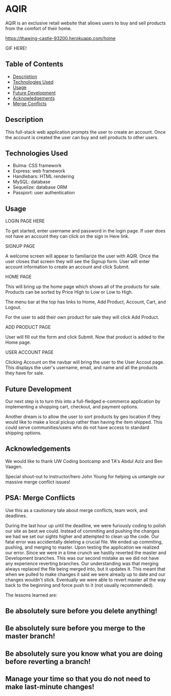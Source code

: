 # AQIR

AQIR is an exclusive retail website that allows users to buy and sell products from the comfort of their home.

https://thawing-castle-93200.herokuapp.com/home

GIF HERE!

## Table of Contents

* [Description](#description)
* [Technologies Used](#technologies)
* [Usage](#usage)
* [Future Development](#future)
* [Acknowledgements](#acknowledgements)
* [Merge Conflicts](#psa)

## Description

This full-stack web application prompts the user to create an account. 
Once the account is created the user can buy and sell products to other users.

## Technologies Used

* Bulma: CSS framework
* Express: web framework
* Handlebars: HTML rendering
* MySQL: database
* Sequelize: database ORM
* Passport: user authentication

## Usage

LOGIN PAGE HERE

To get started, enter username and password in the login page. 
If user does not have an account they can click on the sign in Here link.

SIGNUP PAGE

A welcome screen will appear to familiarize the user with AQIR.
Once the user closes that screen they will see the Signup form.
User will enter account information to create an account and click Submit.

HOME PAGE

This will bring up the home page which shows all of the products for sale.
Products can be sorted by Price High to Low or Low to High.

The menu bar at the top has links to Home, Add Product, Account, Cart, and Logout.

For the user to add their own product for sale they will click Add Product.

ADD PRODUCT PAGE

User will fill out the form and click Submit.
Now that product is added to the Home page.

USER ACCOUNT PAGE

Clicking Account on the navbar will bring the user to the User Accout page.
This displays the user's username, email, and name and all the products they have for sale.

## Future Development

Our next step is to turn this into a full-fledged e-commerce application by implementing a shopping cart, checkout, and payment options.

Another dream is to allow the user to sort products by geo location if they would like to make a local pickup rather than having the item shipped.
This could serve communities/users who do not have access to standard shipping options.

## Acknowledgements

We would like to thank UW Coding bootcamp and TA's Abdul Aziz and Ben Vaagen.

Special shout-out to instructor/hero John Young for helping us untangle our massive merge conflict issues!

## PSA: Merge Conflicts

Use this as a cautionary tale about merge conflicts, team work, and deadlines.

During the last hour up until the deadline, we were furiously coding to polish our site as best we could.
Instead of commiting and pushing the changes we had we set our sights higher and attempted to clean up the code.
Our fatal error was accidentally deleting a crucial file.
We ended up commiting, pushing, and merging to master.
Upon testing the application we realized our error.
Since we were in a time crunch we hastily reverted the master and Development branches.
This was our second mistake as we did not have any experience reverting branches.
Our understanding was that merging always replaced the file being merged into, but it updates it.
This meant that when we pulled to make changes it said we were already up to date and our changes wouldn't stick.
Eventually we were able to revert master all the way back to the beginning and force push to it (not usually recommended).

The lessons learned are:

## Be absolutely sure before you delete anything!

## Be absolutely sure before you merge to the master branch!

## Be absolutely sure you know what you are doing before reverting a branch!

## Manage your time so that you do not need to make last-minute changes!